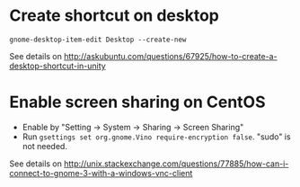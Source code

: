 # Create shortcut on desktop

    gnome-desktop-item-edit Desktop --create-new

See details on <http://askubuntu.com/questions/67925/how-to-create-a-desktop-shortcut-in-unity> 

# Enable screen sharing on CentOS

* Enable by "Setting -> System -> Sharing -> Screen Sharing"
* Run `gsettings set org.gnome.Vino require-encryption false`. "sudo" is not needed.

See details on <http://unix.stackexchange.com/questions/77885/how-can-i-connect-to-gnome-3-with-a-windows-vnc-client>
